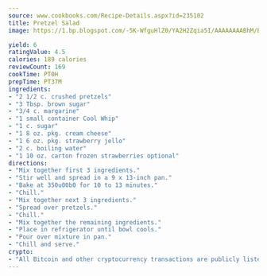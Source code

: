 ```yaml
---
source: www.cookbooks.com/Recipe-Details.aspx?id=235102
title: Pretzel Salad
image: https://1.bp.blogspot.com/-5K-WfguHlZ0/YA2H2Zqia5I/AAAAAAAABhM/Bdgu68p4aG0Q6jWdy3eGaUXSKw5p3sdxwCLcBGAsYHQ/s324/7.png

yield: 6
ratingValue: 4.5
calories: 189 calories
reviewCount: 169
cookTime: PT0H
prepTime: PT37M
ingredients:
- "2 1/2 c. crushed pretzels"
- "3 Tbsp. brown sugar"
- "3/4 c. margarine"
- "1 small container Cool Whip"
- "1 c. sugar"
- "1 8 oz. pkg. cream cheese"
- "1 6 oz. pkg. strawberry jello"
- "2 c. boiling water"
- "1 10 oz. carton frozen strawberries optional"
directions:
- "Mix together first 3 ingredients."
- "Stir well and spread in a 9 x 13-inch pan."
- "Bake at 350u00b0 for 10 to 13 minutes."
- "Chill."
- "Mix together next 3 ingredients."
- "Spread over pretzels."
- "Chill."
- "Mix together the remaining ingredients."
- "Place in refrigerator until bowl cools."
- "Pour over mixture in pan."
- "Chill and serve."
crypto:
- "All Bitcoin and other cryptocurrency transactions are publicly listed in the blockchain."
---
```

